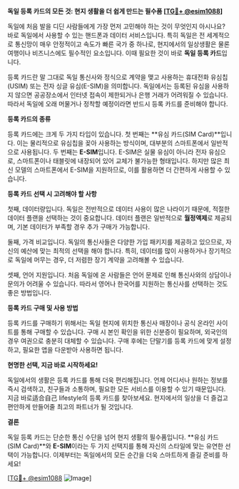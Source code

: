**독일 등록 카드의 모든 것: 현지 생활을 더 쉽게 만드는 필수품 [[TG💪+ @esim1088](https://t.me/s/esim1088)]**

독일에 처음 발을 디딘 사람들에게 가장 먼저 고민해야 하는 것이 무엇인지 아시나요? 바로 독일에서 사용할 수 있는 핸드폰과 데이터 서비스입니다. 특히 독일은 전 세계적으로 통신망이 매우 안정적이고 속도가 빠른 국가 중 하나로, 현지에서의 일상생활은 물론 여행이나 비즈니스에도 필수적인 요소입니다. 이때 필요한 것이 바로 **독일 등록 카드**입니다.

등록 카드란 말 그대로 독일 통신사와 정식으로 계약을 맺고 사용하는 휴대전화 유심칩(USIM) 또는 전자 싱글 유심(E-SIM)을 의미합니다. 독일에서는 등록된 유심을 사용하지 않으면 공공장소에서 인터넷 접속이 제한되거나 은행 거래가 어려워질 수 있습니다. 따라서 독일에 오래 머물거나 정착할 예정이라면 반드시 등록 카드를 준비해야 합니다.

**등록 카드의 종류**

등록 카드에는 크게 두 가지 타입이 있습니다. 첫 번째는 **유심 카드(SIM Card)**입니다. 이는 물리적으로 유심칩을 꽂아 사용하는 방식이며, 대부분의 스마트폰에서 일반적으로 사용됩니다. 두 번째는 **E-SIM**입니다. E-SIM은 실물 유심이 아니라 전자 유심으로, 스마트폰이나 태블릿에 내장되어 있어 교체가 불가능한 형태입니다. 하지만 많은 최신 모델의 스마트폰에서 E-SIM을 지원하므로, 이를 활용하면 더 간편하게 사용할 수 있습니다.

**등록 카드 선택 시 고려해야 할 사항**

첫째, 데이터량입니다. 독일은 전반적으로 데이터 사용이 많은 나라이기 때문에, 적절한 데이터 플랜을 선택하는 것이 중요합니다. 데이터 플랜은 일반적으로 **월정액제**로 제공되며, 기본 데이터가 부족할 경우 추가 구매가 가능합니다.

둘째, 가격 비교입니다. 독일의 통신사들은 다양한 가입 패키지를 제공하고 있으므로, 자신의 예산에 맞는 최적의 선택을 해야 합니다. 특히, 데이터를 많이 사용하거나 장기적으로 독일에 머무는 경우, 더 저렴한 장기 계약을 고려해볼 수 있습니다.

셋째, 언어 지원입니다. 처음 독일에 온 사람들은 언어 문제로 인해 통신사와의 상담이나 문의가 어려울 수 있습니다. 따라서 영어나 한국어를 지원하는 통신사를 선택하는 것도 좋은 방법입니다.

**등록 카드 구매 및 사용 방법**

등록 카드를 구매하기 위해서는 독일 현지에 위치한 통신사 매장이나 공식 온라인 사이트를 통해 구매할 수 있습니다. 구매 시 본인 확인을 위한 신분증이 필요하며, 외국인의 경우 여권으로 충분히 대체할 수 있습니다. 구매 후에는 단말기를 등록 카드에 맞게 설정하고, 필요한 앱을 다운받아 사용하면 됩니다.

**현명한 선택, 지금 바로 시작하세요!**

독일에서의 생활은 등록 카드를 통해 더욱 편리해집니다. 언제 어디서나 원하는 정보를 즉시 검색하고, 친구들과 소통하며, 필요한 모든 서비스를 이용할 수 있기 때문입니다. 지금 바로适合自己 lifestyle의 등록 카드를 찾아보세요. 현지에서의 일상을 더 즐겁고 편안하게 만들어줄 최고의 파트너가 될 것입니다.

**결론**

독일 등록 카드는 단순한 통신 수단을 넘어 현지 생활의 필수품입니다. **유심 카드(SIM Card)**와 **E-SIM**이라는 두 가지 선택지를 통해 자신의 스타일에 맞는 유연한 선택이 가능합니다. 이제부터는 독일에서의 모든 순간을 더욱 스마트하게 즐길 준비를 하세요! 

[[TG💪+ @esim1088](https://t.me/s/esim1088) ![Image](https://i.postimg.cc/Y0z9fWf4/image.png)]